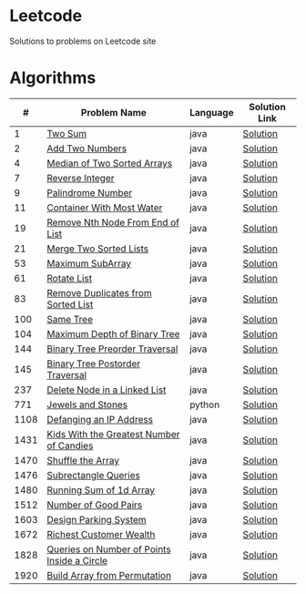# Leetcode
Solutions to problems on Leetcode site

# Algorithms

| #    | Problem Name                                                                                                              | Language | Solution Link                                                      |
|------|---------------------------------------------------------------------------------------------------------------------------|----------|--------------------------------------------------------------------|
| 1    | [Two Sum](https://leetcode.com/problems/two-sum/)                                                                         | java     | [Solution](./Algorithms/TwoSum.java)                               |
| 2    | [Add Two Numbers](https://leetcode.com/problems/add-two-numbers/)                                                         | java     | [Solution](./Algorithms/AddTwoNumbers.java)                        |
| 4    | [Median of Two Sorted Arrays](https://leetcode.com/problems/median-of-two-sorted-arrays/)                                 | java     | [Solution](./Algorithms/MedianOfTwoSortedArrays.java)              |
| 7    | [Reverse Integer](https://leetcode.com/problems/reverse-integer/)                                                         | java     | [Solution](./Algorithms/ReverseInteger.java)                       |
| 9    | [Palindrome Number](https://leetcode.com/problems/palindrome-number/)                                                     | java     | [Solution](./Algorithms/PalindromeNumber.java)                     |
| 11   | [Container With Most Water](https://leetcode.com/problems/container-with-most-water/)                                     | java     | [Solution](./Algorithms/ContainerWithMostWater.java)               |
| 19   | [Remove Nth Node From End of List](https://leetcode.com/problems/remove-nth-node-from-end-of-list/)                       | java     | [Solution](./Algorithms/RemoveNthNodeFromEndofList.java)           |
| 21   | [Merge Two Sorted Lists](https://leetcode.com/problems/merge-two-sorted-lists/)                                           | java     | [Solution](./Algorithms/MergeTwoSortedLists.java)                  |
| 53   | [Maximum SubArray](https://leetcode.com/problems/maximum-subarray/description/)                                           | java     | [Solution](./Algorithms/MaxSubArray.java)                          |
| 61   | [Rotate List](https://leetcode.com/problems/rotate-list/)                                                                 | java     | [Solution](./Algorithms/RotateList.java)                           |
| 83   | [Remove Duplicates from Sorted List](https://leetcode.com/problems/remove-duplicates-from-sorted-list/)                   | java     | [Solution](./Algorithms/RemoveDuplicatesfromSortedList.java)       |
| 100  | [Same Tree](https://leetcode.com/problems/same-tree/)                                                                     | java     | [Solution](./Algorithms/SameTree.java)                             |
| 104  | [Maximum Depth of Binary Tree](https://leetcode.com/problems/maximum-depth-of-binary-tree/)                               | java     | [Solution](./Algorithms/MaximumDepthofBinaryTree.java)             |
| 144  | [Binary Tree Preorder Traversal](https://leetcode.com/problems/binary-tree-preorder-traversal/)                           | java     | [Solution](./Algorithms/BinaryTreePreorderTraversal.java)          |
| 145  | [Binary Tree Postorder Traversal](https://leetcode.com/problems/binary-tree-postorder-traversal/)                         | java     | [Solution](./Algorithms/BinaryTreePostorderTraversal.java)         |
| 237  | [Delete Node in a Linked List](https://leetcode.com/problems/delete-node-in-a-linked-list/)                               | java     | [Solution](./Algorithms/DeleteNodeinaLinkedList.java)              |
| 771  | [Jewels and Stones](https://leetcode.com/problems/jewels-and-stones/)                                                     | python   | [Solution](./Algorithms/JewelsandStones.py)                        |
| 1108 | [Defanging an IP Address](https://leetcode.com/problems/defanging-an-ip-address/)                                         | java     | [Solution](./Algorithms/DefanginganIPAddress.java)                 |
| 1431 | [Kids With the Greatest Number of Candies](https://leetcode.com/problems/kids-with-the-greatest-number-of-candies/)       | java     | [Solution](./Algorithms/KidsWiththeGreatestNumberofCandies.java)   |
| 1470 | [Shuffle the Array](https://leetcode.com/problems/shuffle-the-array/)                                                     | java     | [Solution](./Algorithms/ShuffletheArray.java)                      |
| 1476 | [Subrectangle Queries](https://leetcode.com/problems/subrectangle-queries/)                                               | java     | [Solution](./Algorithms/SubrectangleQueries.java)                  |
| 1480 | [Running Sum of 1d Array](https://leetcode.com/problems/running-sum-of-1d-array/)                                         | java     | [Solution](./Algorithms/RunningSumof1dArray.java)                  |
| 1512 | [Number of Good Pairs](https://leetcode.com/problems/number-of-good-pairs/)                                               | java     | [Solution](./Algorithms/NumberofGoodPairs.java)                    |
| 1603 | [Design Parking System](https://leetcode.com/problems/design-parking-system/)                                             | java     | [Solution](./Algorithms/DesignParkingSystem.java)                  |
| 1672 | [Richest Customer Wealth](https://leetcode.com/problems/richest-customer-wealth/)                                         | java     | [Solution](./Algorithms/RichestCustomerWealth.java)                |
| 1828 | [Queries on Number of Points Inside a Circle](https://leetcode.com/problems/queries-on-number-of-points-inside-a-circle/) | java     | [Solution](./Algorithms/QueriesonNumberofPointsInsideaCircle.java) |
| 1920 | [Build Array from Permutation](https://leetcode.com/problems/build-array-from-permutation/)                               | java     | [Solution](./Algorithms/BuildArrayfromPermutation.java)            |





